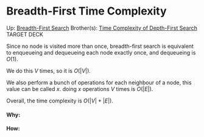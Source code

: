 # Breadth-First Time Complexity

Up: [Breadth-First Search](breadth-first_search)
Brother(s): [Time Complexity of Depth-First Search](time_complexity_of_depth-first_search)
TARGET DECK

Since no node is visited more than once, breadth-first search is equivalent to enqueueing and dequeueing each node exactly once, and dequeueing is $O(1)$. 

We do this $V$ times, so it is $O(|V|)$.

We also perform a bunch of operations for each neighbour of a node, this value can be called $x$. doing $x$ operations $V$ times is $O(|E|)$.

Overall, the time complexity is $O(|V| + |E|)$.


































#### Why:
#### How:









